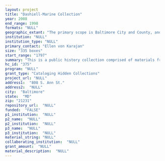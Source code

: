 ```yaml
--- 
layout: project 
title: "Dashiell-Marine Collection"
year: 2008
end_range: 1998
formats: "NULL"
geographic_extant: "The primary scope is Baltimore City and County, and the high seas. Some of the documents relate to the Carolinas, Texas, California and Mississippi."
institution: "NULL"
institution_type: "NULL"
primary_contact: "Ellen von Karajan"
size: "335 boxes"
start_range: "1797"
summary: "This is a public history collection comprised of materials from four generations of the Fell's Point line of the Dashiell-Marine family, two of America's founding Hugeonot families. The collection begins with logs and letters of sea captain and privateer Henry Dashiell and his wife, Mary Leeke, neice of a British admiral, and continues through to two sisters who fought to save Fell's Point from demolition. The special collection consists, in part, of ship's logs, privateer records, letters of marque, maps, account ledgers, photographs and personal correspondence, books and pamphlets, sharecroppers records, diaries, documents about slavery and from the Union's Mississippi Campaign during the Civil War, the Depression, WW1 and WW2, family members' efforts to lobby Congress to have Fort McHenry become a National Monument instead of a prison, to have the Star Spangled Banner named the National Anthem, a poem by James Whitcomb Riley, correspondence in French from the Pachon family, who emigrated after the slave revolts in Haiti, Sam Houston, James Madison and others; DAR, CAR, shipping, 1812, Masonic Order, U.S. Marshall's, Hugeneot Society and Road Fight records, medical books, doctor's paraphanelia and supplies, labelled medicine bottles/vials, books, account books, patient ledgers, medical school thesis and receipts from father/son doctors in the family. Outside the scope of this, there are also portraits, artwork, textiles and 3-dimensional objects and furnishings."
hc_id: "375"
program: "NULL"
grant_type: "Cataloging Hidden Collections"
project_url: "NULL"
address1:  "808 S. Ann St."
address2:  "NULL"
city:  "Baltimore"
state:  "MD"
zip: "21231"
repository_url:  "NULL"
funded:  "FALSE"
p1_institution:  "NULL"
p2_name:  "NULL"
p2_institution:  "NULL"
p3_name:  "NULL"
p3_institution:  "NULL"
material_string: "NULL"
collaborating_institution:  "NULL"
grant_amount:  "NULL"
material_description:  "NULL"
---
```


